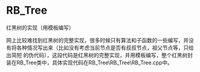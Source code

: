# RB_Tree
红黑树的实现（用模板编写）

网上比较难找到红黑树的完整实现，很多时候只有算法和子函数的一些编写，并没有将各种情况写出来（比如没有考虑当前节点是否有叔叔节点，祖父节点等，只给出简短
的伪代码），这段代码是红黑树的完整实现，并用模板编写，整个红黑树封装在RB_Tree类中，具体实现代码在RB_Tree\RB_Tree\RB_Tree.cpp中。

